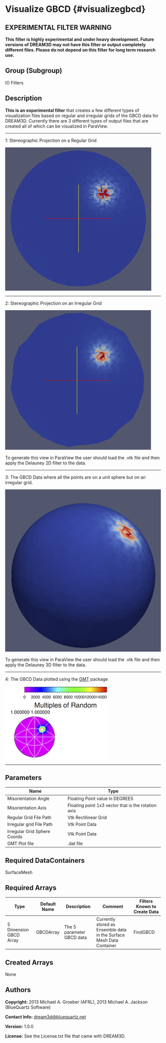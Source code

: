 Visualize GBCD {#visualizegbcd}
======

## EXPERIMENTAL FILTER WARNING ##

__This filter is highly experimental and under heavy development. Future versions of DREAM3D may not have this filter or output completely different files. Please do not depend on this filter for long term research use.__

## Group (Subgroup) ##
IO Filters

## Description ##

**This is an experimental filter** that creates a few different types of visualization files based on regular and irregular grids of the GBCD data for DREAM3D. Currently there are 3 different types of output files that are created all of which can be visualized in ParaView.

-----

1: Stereographic Projection on a Regular Grid

![Regular Grid Stereographic Projection](VizGBCD_RegularGrid.png)

-----

2: Stereographic Projection on an Irregular Grid

![Irregular Grid Stereographic Projection](VizGBCD_IrregularGrid.png)

To generate this view in ParaView the user should load the .vtk file and then apply the Delauney 2D filter to the data.

-----

3: The GBCD Data where all the points are on a unit sphere but on an irregular grid.

![Irregular Grid Spherical View](VizGBCD_Spherical.png)

To generate this view in ParaView the user should load the .vtk file and then apply the Delauney 3D filter to the data.

-----

4: The GBCD Data plotted using the [GMT](http://gmt.soest.hawaii.edu) package

![GMT Output of Data](GMT_GBCD_Plot.png)

------------

## Parameters ##

| Name | Type |
|------|------|  
| Misorientation Angle | Floating Point value in DEGREES |  
| Misorientation Axis | Floating point 1x3 vector that is the rotation axis |  
| Regular Grid File Path | Vtk Rectilinear Grid |  
|  Irregular grid  File Path | Vtk Point Data |  
| Irregular Grid Sphere Coords | Vtk Point Data |  
| GMT Plot file | .dat file |


## Required DataContainers ##

SurfaceMesh

## Required Arrays ##

| Type | Default Name | Description | Comment | Filters Known to Create Data |
|--------|--------------------|----------------|----------------|----------------------------------------|
| 5 Dimension GBCD Array | GBCDArray | The 5 parameter GBCD data | Currently stored as Ensemble data in the Surface Mesh Data Container | FindGBCD |  



## Created Arrays ##

None

## Authors ##

**Copyright:** 2013 Michael A. Groeber (AFRL), 2013 Michael A. Jackson (BlueQuartz Software)

**Contact Info:** dream3d@bluequartz.net

**Version:** 1.0.0

**License:**  See the License.txt file that came with DREAM3D.



